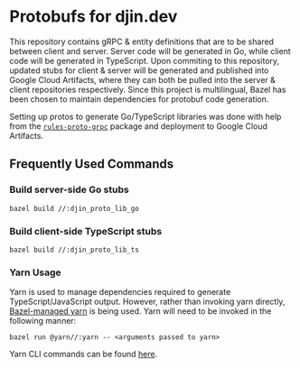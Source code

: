 # Protobufs for djin.dev

This repository contains gRPC & entity definitions that are to be shared between client and server.
Server code will be generated in Go, while client code will be generated in TypeScript. Upon 
commiting to this repository, updated stubs for client & server will be generated and published 
into Google Cloud Artifacts, where they can both be pulled into the server & client repositories 
respectively. Since this project is multilingual, Bazel has been chosen to maintain dependencies 
for protobuf code generation. 

Setting up protos to generate Go/TypeScript libraries was done with help from the 
[`rules-proto-grpc`](https://rules-proto-grpc.com/en/latest/index.html) package and deployment 
to Google Cloud Artifacts. 

## Frequently Used Commands

### Build server-side Go stubs
```
bazel build //:djin_proto_lib_go
```

### Build client-side TypeScript stubs
```
bazel build //:djin_proto_lib_ts
```

### Yarn Usage
Yarn is used to manage dependencies required to generate TypeScript/JavaScript output. However, 
rather than invoking yarn directly, 
[Bazel-managed yarn](https://bazelbuild.github.io/rules_nodejs/dependencies.html) is being used. 
Yarn will need to be invoked in the following manner:
```
bazel run @yarn//:yarn -- <arguments passed to yarn>
```
Yarn CLI commands can be found [here](https://classic.yarnpkg.com/en/docs/cli/).


